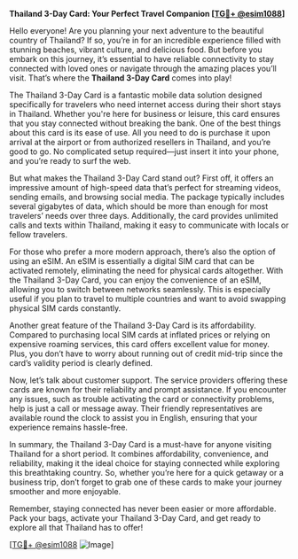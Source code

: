 **Thailand 3-Day Card: Your Perfect Travel Companion [[TG💪+ @esim1088](https://t.me/s/esim1088)]**

Hello everyone! Are you planning your next adventure to the beautiful country of Thailand? If so, you’re in for an incredible experience filled with stunning beaches, vibrant culture, and delicious food. But before you embark on this journey, it’s essential to have reliable connectivity to stay connected with loved ones or navigate through the amazing places you’ll visit. That’s where the **Thailand 3-Day Card** comes into play!

The Thailand 3-Day Card is a fantastic mobile data solution designed specifically for travelers who need internet access during their short stays in Thailand. Whether you're here for business or leisure, this card ensures that you stay connected without breaking the bank. One of the best things about this card is its ease of use. All you need to do is purchase it upon arrival at the airport or from authorized resellers in Thailand, and you’re good to go. No complicated setup required—just insert it into your phone, and you’re ready to surf the web.

But what makes the Thailand 3-Day Card stand out? First off, it offers an impressive amount of high-speed data that’s perfect for streaming videos, sending emails, and browsing social media. The package typically includes several gigabytes of data, which should be more than enough for most travelers’ needs over three days. Additionally, the card provides unlimited calls and texts within Thailand, making it easy to communicate with locals or fellow travelers.

For those who prefer a more modern approach, there’s also the option of using an eSIM. An eSIM is essentially a digital SIM card that can be activated remotely, eliminating the need for physical cards altogether. With the Thailand 3-Day Card, you can enjoy the convenience of an eSIM, allowing you to switch between networks seamlessly. This is especially useful if you plan to travel to multiple countries and want to avoid swapping physical SIM cards constantly.

Another great feature of the Thailand 3-Day Card is its affordability. Compared to purchasing local SIM cards at inflated prices or relying on expensive roaming services, this card offers excellent value for money. Plus, you don’t have to worry about running out of credit mid-trip since the card’s validity period is clearly defined.

Now, let’s talk about customer support. The service providers offering these cards are known for their reliability and prompt assistance. If you encounter any issues, such as trouble activating the card or connectivity problems, help is just a call or message away. Their friendly representatives are available round the clock to assist you in English, ensuring that your experience remains hassle-free.

In summary, the Thailand 3-Day Card is a must-have for anyone visiting Thailand for a short period. It combines affordability, convenience, and reliability, making it the ideal choice for staying connected while exploring this breathtaking country. So, whether you’re here for a quick getaway or a business trip, don’t forget to grab one of these cards to make your journey smoother and more enjoyable.

Remember, staying connected has never been easier or more affordable. Pack your bags, activate your Thailand 3-Day Card, and get ready to explore all that Thailand has to offer! 

[[TG💪+ @esim1088](https://t.me/s/esim1088) ![Image](https://i.postimg.cc/Y0z9fWf4/image.png)]